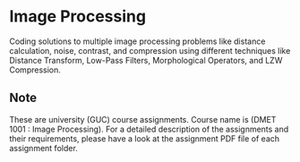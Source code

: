 # Image Processing
Coding solutions to multiple image processing problems like distance calculation, noise, contrast, and compression using different techniques like Distance Transform, Low-Pass Filters, Morphological Operators, and LZW Compression.

## Note
These are university (GUC) course assignments. Course name is (DMET 1001 : Image Processing). For a detailed description of the assignments and their requirements, please have a look at the assignment PDF file of each assignment folder.

